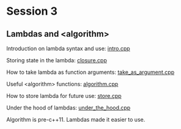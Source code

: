 # Session 3

## Lambdas and \<algorithm\>

Introduction on lambda syntax and use: [intro.cpp](intro.cpp)

Storing state in the lambda: [closure.cpp](closure.cpp)

How to take lambda as function arguments: [take_as_argument.cpp](take_as_argument.cpp)

Useful \<algorithm\> functions: [algorithm.cpp](algorithm.cpp)

How to store lambda for future use: [store.cpp](store.cpp)

Under the hood of lambdas: [under_the_hood.cpp](under_the_hood.cpp)

Algorithm is pre-c++11. Lambdas made it easier to use.
